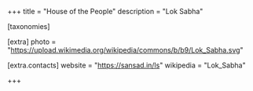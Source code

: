 +++
title = "House of the People"
description = "Lok Sabha"

[taxonomies]

[extra]
photo = "https://upload.wikimedia.org/wikipedia/commons/b/b9/Lok_Sabha.svg"

[extra.contacts]
website = "https://sansad.in/ls"
wikipedia = "Lok_Sabha"

+++